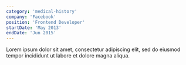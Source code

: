 ```yaml
---
category: 'medical-history'
company: 'Facebook'
position: 'Frontend Developer'
startDate: 'May 2013'
endDate: 'Jun 2015'
---
```


Lorem ipsum dolor sit amet, consectetur adipiscing elit, sed do eiusmod tempor incididunt ut labore et dolore magna aliqua.
